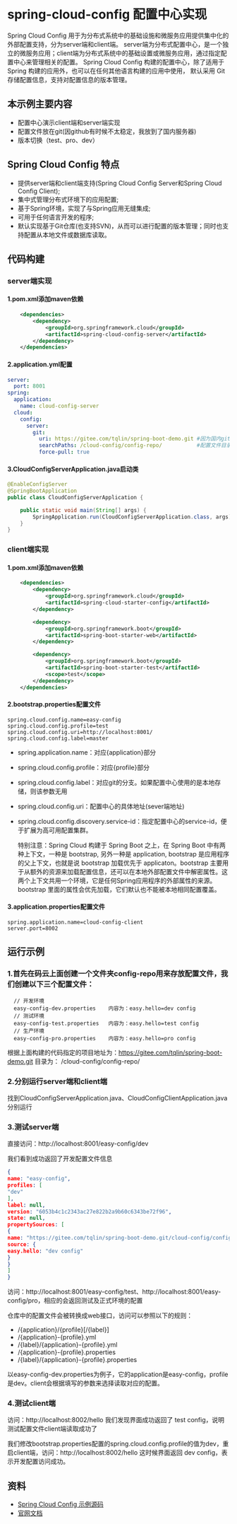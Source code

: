 # spring-cloud-config 配置中心实现

Spring Cloud Config 用于为分布式系统中的基础设施和微服务应用提供集中化的外部配置支持，分为server端和client端。
server端为分布式配置中心，是一个独立的微服务应用；client端为分布式系统中的基础设置或微服务应用，通过指定配置中心来管理相关的配置。
Spring Cloud Config 构建的配置中心，除了适用于 Spring 构建的应用外，也可以在任何其他语言构建的应用中使用， 默认采用 Git 存储配置信息，支持对配置信息的版本管理。

## 本示例主要内容

- 配置中心演示client端和server端实现
- 配置文件放在git(因github有时候不太稳定，我放到了国内服务器)
- 版本切换（test、pro、dev）

## Spring Cloud Config 特点

- 提供server端和client端支持(Spring Cloud Config Server和Spring Cloud Config Client);
- 集中式管理分布式环境下的应用配置;
- 基于Spring环境，实现了与Spring应用无缝集成;
- 可用于任何语言开发的程序;
- 默认实现基于Git仓库(也支持SVN)，从而可以进行配置的版本管理；同时也支持配置从本地文件或数据库读取。

## 代码构建

### server端实现

#### 1.pom.xml添加maven依赖

```xml
    <dependencies>
        <dependency>
            <groupId>org.springframework.cloud</groupId>
            <artifactId>spring-cloud-config-server</artifactId>
        </dependency>
    </dependencies>
```

#### 2.application.yml配置

```yaml
server:
  port: 8001
spring:
  application:
    name: cloud-config-server
  cloud:
    config:
      server:
        git:
          uri: https://gitee.com/tqlin/spring-boot-demo.git #因为国内github不稳定，我这里改到了码云仓
          searchPaths: /cloud-config/config-repo/           #配置文件目录
          force-pull: true
```

#### 3.CloudConfigServerApplication.java启动类

```java
@EnableConfigServer
@SpringBootApplication
public class CloudConfigServerApplication {

    public static void main(String[] args) {
        SpringApplication.run(CloudConfigServerApplication.class, args);
    }
}
```

### client端实现

#### 1.pom.xml添加maven依赖

```xml
    <dependencies>
        <dependency>
            <groupId>org.springframework.cloud</groupId>
            <artifactId>spring-cloud-starter-config</artifactId>
        </dependency>

        <dependency>
            <groupId>org.springframework.boot</groupId>
            <artifactId>spring-boot-starter-web</artifactId>
        </dependency>

        <dependency>
            <groupId>org.springframework.boot</groupId>
            <artifactId>spring-boot-starter-test</artifactId>
            <scope>test</scope>
        </dependency>
    </dependencies>
```

#### 2.bootstrap.properties配置文件

```properties
spring.cloud.config.name=easy-config
spring.cloud.config.profile=test
spring.cloud.config.uri=http://localhost:8001/
spring.cloud.config.label=master
```

- spring.application.name：对应{application}部分
- spring.cloud.config.profile：对应{profile}部分
- spring.cloud.config.label：对应git的分支。如果配置中心使用的是本地存储，则该参数无用
- spring.cloud.config.uri：配置中心的具体地址(sever端地址)
- spring.cloud.config.discovery.service-id：指定配置中心的service-id，便于扩展为高可用配置集群。

    特别注意：Spring Cloud 构建于 Spring Boot 之上，在 Spring Boot 中有两种上下文，一种是 bootstrap, 另外一种是 application, bootstrap 是应用程序的父上下文，也就是说 bootstrap 加载优先于 applicaton。bootstrap 主要用于从额外的资源来加载配置信息，还可以在本地外部配置文件中解密属性。这两个上下文共用一个环境，它是任何Spring应用程序的外部属性的来源。bootstrap 里面的属性会优先加载，它们默认也不能被本地相同配置覆盖。

#### 3.application.properties配置文件

```properties
spring.application.name=cloud-config-client
server.port=8002
```

## 运行示例

### 1.首先在码云上面创建一个文件夹config-repo用来存放配置文件，我们创建以下三个配置文件：
      
      // 开发环境
      easy-config-dev.properties    内容为：easy.hello=dev config
      // 测试环境
      easy-config-test.properties   内容为：easy.hello=test config
      // 生产环境
      easy-config-pro.properties    内容为：easy.hello=pro config
      
根据上面构建的代码指定的项目地址为：https://gitee.com/tqlin/spring-boot-demo.git  目录为： /cloud-config/config-repo/

### 2.分别运行server端和client端

找到CloudConfigServerApplication.java、CloudConfigClientApplication.java分别运行

### 3.测试server端

直接访问：http://localhost:8001/easy-config/dev

我们看到成功返回了开发配置文件信息

```json
{
name: "easy-config",
profiles: [
"dev"
],
label: null,
version: "6053b4c1c2343ac27e822b2a9b60c6343be72f96",
state: null,
propertySources: [
{
name: "https://gitee.com/tqlin/spring-boot-demo.git/cloud-config/config-repo/easy-config-dev.properties",
source: {
easy.hello: "dev config"
}
}
]
}
```

访问：http://localhost:8001/easy-config/test、http://localhost:8001/easy-config/pro，相应的会返回测试及正式环境的配置

仓库中的配置文件会被转换成web接口，访问可以参照以下的规则：

- /{application}/{profile}[/{label}]
- /{application}-{profile}.yml
- /{label}/{application}-{profile}.yml
- /{application}-{profile}.properties
- /{label}/{application}-{profile}.properties

以easy-config-dev.properties为例子，它的application是easy-config，profile是dev。client会根据填写的参数来选择读取对应的配置。

### 4.测试client端

访问：http://localhost:8002/hello  我们发现界面成功返回了 test config，说明测试配置文件client端读取成功了

我们修改bootstrap.properties配置的spring.cloud.config.profile的值为dev，重启client端，访问：http://localhost:8002/hello 这时候界面返回 dev config，表示开发配置访问成功。

## 资料

- [Spring Cloud Config 示例源码](https://github.com/smltq/spring-boot-demo/blob/master/cloud-config)
- [官网文档](https://cloud.spring.io/spring-cloud-config/multi/multi__spring_cloud_config_server.html)